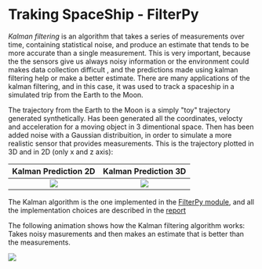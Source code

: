 # Traking SpaceShip - FilterPy

*Kalman filtering* is an algorithm that takes a series of measurements over time, containing statistical noise, and produce an estimate that tends to be more accurate than a single measurement. This is very important, because the the sensors give us always noisy information or the environment could makes data collection difficult , and the predictions made using kalman filtering help or make a better estimate.  There are many applications of the kalman filtering, and in this case, it was used to track a spaceship in a simulated trip from the Earth to the Moon.

The trajectory from the Earth to the Moon is a simply "toy" trajectory generated synthetically. Has been generated all the coordinates, velocty and acceleration for a moving object in 3 dimentional space. Then has been added noise with a Gaussian distribuition, in order to simulate a more realistic sensor that provides measurements. This is the trajectory plotted in 3D and in 2D (only x and z axis):



Kalman Prediction 2D      |  Kalman Prediction 3D 
:-------------------------:|:-------------------------:
![](https://github.com/simocampi/SpaceShip_FilterPy_Kalman/blob/master/SpaceShip_3D/Plots/Kalman_Filter_Estimate_2D___Sigma_0.5.png)  |  ![](https://github.com/simocampi/SpaceShip_FilterPy_Kalman/blob/master/SpaceShip_3D/Plots/Kalman_Filter_Estimate___Sigma_0.5.png)

The Kalman algorithm is the one implemented in the <a  href="https://filterpy.readthedocs.io/en/latest/"> FilterPy module</a>, and all the implementation choices are described in the <a href="https://github.com/simocampi/Project-SpaceShip_FilterPy_Kalman/blob/master/REPORT.pdf"> report </a>


The following animation shows how the Kalman filtering algorithm works: Takes noisy masurements and then makes an estimate that is better than the measurements.

<img src="SpaceShip_3D\Animations\animaion_3d_prediction.gif" style=" margin-left: auto; margin-right: auto;" ></img>
 
